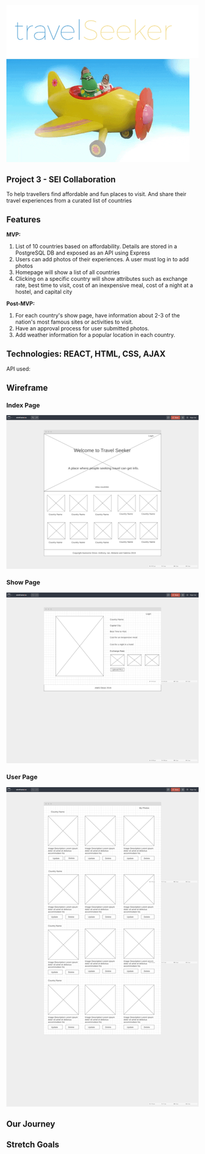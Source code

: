 ![Image](logo.png)
![Image](flyingdino.gif)


## Project 3 - SEI Collaboration

To help travellers find affordable and fun places to visit.  And share their travel experiences from a curated list of countries

## Features

**MVP:**

1. List of 10 countries based on affordability.  Details are stored in a PostgreSQL DB and exposed as an API using Express
2. Users can add photos of their experiences. A user must log in to add photos
3. Homepage will show a list of all countries
4. Clicking on a specific country will show attributes such as exchange rate, best time to visit, cost of an inexpensive meal, cost of a night at a hostel, and capital city

**Post-MVP:**
1. For each country's show page, have information about 2-3 of the nation's most famous sites or activities to visit. 
2. Have an approval process for user submitted photos.
3. Add weather information for a popular location in each country.


## Technologies: REACT, HTML, CSS, AJAX
API used: 

## Wireframe
### Index Page
![Image](IndexPageWireframe.png)

### Show Page
![Image](ShowPageWireframe.png)

### User Page

![Image](User-Page-Wireframe.png)

## Our Journey


## Stretch Goals

